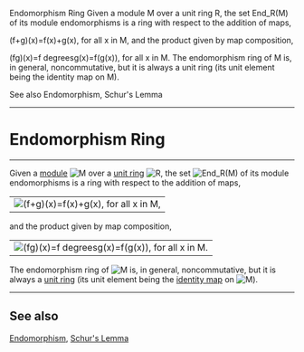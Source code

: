 Endomorphism Ring
Given a module M over a unit ring R, the set End_R(M) of its module endomorphisms is a ring with respect to the addition of maps,

 (f+g)(x)=f(x)+g(x),    for all x in M, 
and the product given by map composition,

 (fg)(x)=f degreesg(x)=f(g(x)),    for all x in M. 
The endomorphism ring of M is, in general, noncommutative, but it is always a unit ring (its unit element being the identity map on M).

See also
Endomorphism, Schur's Lemma

---
# Endomorphism Ring

---

Given a [module](https://mathworld.wolfram.com/Module.html) ![M](https://mathworld.wolfram.com/images/equations/EndomorphismRing/Inline1.svg) over a [unit ring](https://mathworld.wolfram.com/UnitRing.html) ![R](https://mathworld.wolfram.com/images/equations/EndomorphismRing/Inline2.svg), the set ![End_R(M)](https://mathworld.wolfram.com/images/equations/EndomorphismRing/Inline3.svg) of its module endomorphisms is a ring with respect to the addition of maps,

|   |
|---|
|![(f+g)(x)=f(x)+g(x),    for all x in M,](https://mathworld.wolfram.com/images/equations/EndomorphismRing/NumberedEquation1.svg)|

and the product given by map composition,

|   |
|---|
|![(fg)(x)=f degreesg(x)=f(g(x)),    for all x in M.](https://mathworld.wolfram.com/images/equations/EndomorphismRing/NumberedEquation2.svg)|

The endomorphism ring of ![M](https://mathworld.wolfram.com/images/equations/EndomorphismRing/Inline4.svg) is, in general, noncommutative, but it is always a [unit ring](https://mathworld.wolfram.com/UnitRing.html) (its unit element being the [identity map](https://mathworld.wolfram.com/IdentityMap.html) on ![M](https://mathworld.wolfram.com/images/equations/EndomorphismRing/Inline5.svg)).

---

## See also

[Endomorphism](https://mathworld.wolfram.com/Endomorphism.html), [Schur's Lemma](https://mathworld.wolfram.com/SchursLemma.html)